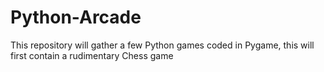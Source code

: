 # Python-Arcade
 This repository will gather a few Python games coded in Pygame, this will first contain a rudimentary Chess game
